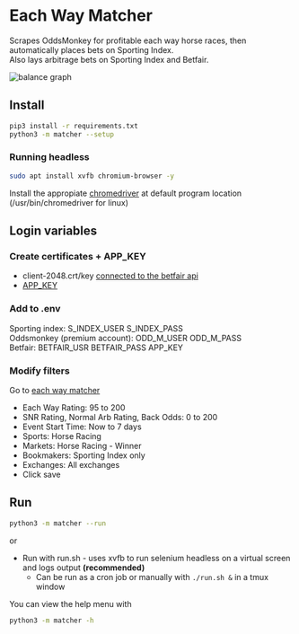 # Each Way Matcher

Scrapes OddsMonkey for profitable each way horse races, then automatically
places bets on
Sporting Index.  
Also lays arbitrage bets on Sporting Index and Betfair.

![balance graph](each-way-matcher/tree/stats/balance.png)

## Install

```bash
pip3 install -r requirements.txt
python3 -m matcher --setup
```

### Running headless

```bash
sudo apt install xvfb chromium-browser -y
```

Install the appropiate [chromedriver](https://chromedriver.chromium.org/downloads)
at default program location (/usr/bin/chromedriver for linux)

## Login variables

### Create certificates + APP_KEY

- client-2048.crt/key [connected to the betfair api](https://docs.developer.betfair.com/display/1smk3cen4v3lu3yomq5qye0ni/Non-Interactive+%28bot%29+login#Non-Interactive(bot)login-LinkingtheCertificatetoYourBetfairAccount)
- [APP_KEY](https://support.developer.betfair.com/hc/en-us/articles/115003864651-How-do-I-get-started-)

### Add to .env

Sporting index: S_INDEX_USER S_INDEX_PASS  
Oddsmonkey (premium account): ODD_M_USER ODD_M_PASS  
Betfair: BETFAIR_USR BETFAIR_PASS APP_KEY

### Modify filters

Go to [each way matcher](https://www.oddsmonkey.com/Tools/Matchers/EachwayMatcher.aspx)

- Each Way Rating: 95 to 200
- SNR Rating, Normal Arb Rating, Back Odds: 0 to 200
- Event Start Time: Now to 7 days
- Sports: Horse Racing
- Markets: Horse Racing - Winner
- Bookmakers: Sporting Index only
- Exchanges: All exchanges
- Click save

## Run

```bash
python3 -m matcher --run
```

or

- Run with run.sh - uses xvfb to run selenium headless on a virtual screen and
logs output **(recommended)**
  - Can be run as a cron job or manually with ```./run.sh &``` in a tmux window

You can view the help menu with

```bash
python3 -m matcher -h
```
